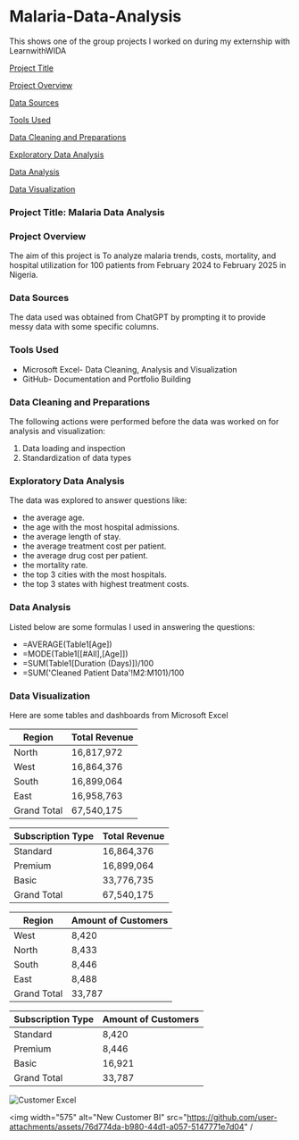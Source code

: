 # Malaria-Data-Analysis 
This shows one of the group projects I worked on during my externship with LearnwithWIDA

[Project Title](project-title)

[Project Overview](#project-overview)

[Data Sources](#data-sources)

[Tools Used](#tools-used)

[Data Cleaning and Preparations](#data-cleaning-and-preparations)

[Exploratory Data Analysis](#exploratory-data-analysis)

[Data Analysis](#data-analysis)

[Data Visualization](#data-visualization)

### Project Title: Malaria Data Analysis

### Project Overview
The aim of this project is To analyze malaria trends, costs, mortality, and hospital utilization for 100 patients from February 2024 to February 2025 in Nigeria.
### Data Sources
The data used was obtained from ChatGPT by prompting it to provide messy data with some specific columns.

### Tools Used
- Microsoft Excel- Data Cleaning, Analysis and Visualization
- GitHub- Documentation and Portfolio Building

### Data Cleaning and Preparations
The following actions were performed before the data was worked on for analysis and visualization:
1. Data loading and inspection
2. Standardization of data types

### Exploratory Data Analysis
The data was explored to answer questions like:
- the average age.
- the age with the most hospital admissions.
- the average length of stay.
- the average treatment cost per patient.
- the average drug cost per patient.
- the mortality rate.
- the top 3 cities with the most hospitals.
- the top 3 states with highest treatment costs.

### Data Analysis
Listed below are some formulas I used in answering the questions:

- =AVERAGE(Table1[Age])
- =MODE(Table1[[#All],[Age]])
- =SUM(Table1[Duration (Days)])/100
- =SUM('Cleaned Patient Data'!M2:M101)/100

### Data Visualization
Here are some tables and dashboards from Microsoft Excel

|Region|Total Revenue|
|------|-------------|
|North|16,817,972|
|West|16,864,376|
|South|16,899,064|
|East|16,958,763|
|Grand Total|67,540,175|

|Subscription Type|Total Revenue|
|-----------------|-------------|
|Standard|16,864,376|
|Premium|16,899,064|
|Basic|33,776,735|
|Grand Total|67,540,175|

|Region|Amount of Customers|
|------|-------------------|
|West|8,420|
|North|8,433|
|South|8,446|
|East|8,488|
|Grand Total|33,787|

|Subscription Type|Amount of Customers|
|-----------------|-------------------|
|Standard|8,420|
|Premium|8,446|
|Basic|16,921|
|Grand Total|33,787|

![Customer Excel](https://github.com/user-attachments/assets/0b284ab9-e080-42c4-ae28-1b98a987af5b)

<img width="575" alt="New Customer BI" src="https://github.com/user-attachments/assets/76d774da-b980-44d1-a057-5147771e7d04" /
